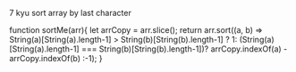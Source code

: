 7 kyu
sort array by last character

function sortMe(arr){
  let arrCopy = arr.slice();
return arr.sort((a, b) => String(a)[String(a).length-1] > String(b)[String(b).length-1] ? 1:
                (String(a)[String(a).length-1] === String(b)[String(b).length-1])?
                arrCopy.indexOf(a) - arrCopy.indexOf(b) :-1);
}
